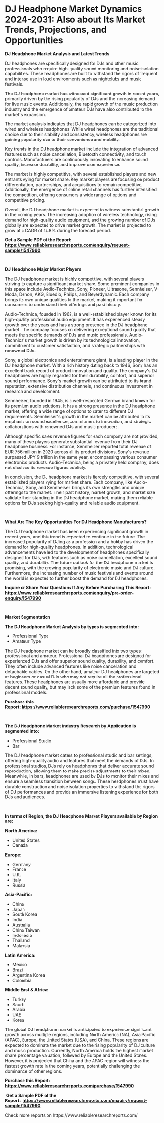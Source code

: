 <p><h1>DJ Headphone Market Dynamics 2024-2031: Also about Its Market Trends, Projections, and Opportunities</h1></p><p><strong>DJ Headphone Market Analysis and Latest Trends</strong></p>
<p><p>DJ headphones are specifically designed for DJs and other music professionals who require high-quality sound monitoring and noise isolation capabilities. These headphones are built to withstand the rigors of frequent and intense use in loud environments such as nightclubs and music festivals.</p><p>The DJ headphone market has witnessed significant growth in recent years, primarily driven by the rising popularity of DJs and the increasing demand for live music events. Additionally, the rapid growth of the music production industry and the emergence of amateur DJs have also contributed to the market's expansion.</p><p>The market analysis indicates that DJ headphones can be categorized into wired and wireless headphones. While wired headphones are the traditional choice due to their stability and consistency, wireless headphones are gaining popularity due to their convenience and mobility.</p><p>Key trends in the DJ headphone market include the integration of advanced features such as noise cancellation, Bluetooth connectivity, and touch controls. Manufacturers are continuously innovating to enhance sound quality, increase durability, and improve user experience.</p><p>The market is highly competitive, with several established players and new entrants vying for market share. Key market players are focusing on product differentiation, partnerships, and acquisitions to remain competitive. Additionally, the emergence of online retail channels has further intensified the competition, offering consumers a wide range of options and competitive pricing.</p><p>Overall, the DJ headphone market is expected to witness substantial growth in the coming years. The increasing adoption of wireless technology, rising demand for high-quality audio equipment, and the growing number of DJs globally are expected to drive market growth. The market is projected to grow at a CAGR of 14.8% during the forecast period.</p></p>
<p><strong>Get a Sample PDF of the Report:&nbsp; <a href="https://www.reliableresearchreports.com/enquiry/request-sample/1547990">https://www.reliableresearchreports.com/enquiry/request-sample/1547990</a></strong></p>
<p>&nbsp;</p>
<p><strong>DJ Headphone Major Market Players</strong></p>
<p><p>The DJ headphone market is highly competitive, with several players striving to capture a significant market share. Some prominent companies in this space include Audio-Technica, Sony, Pioneer, Ultrasone, Sennheiser, V-Moda, Denon, AKG, Bluedio, Philips, and Beyerdynamic. Each company brings its own unique qualities to the market, making it important for consumers to understand their offerings and past history.</p><p>Audio-Technica, founded in 1962, is a well-established player known for its high-quality professional audio equipment. It has experienced steady growth over the years and has a strong presence in the DJ headphone market. The company focuses on delivering exceptional sound quality that meets the specific demands of DJs and music professionals. Audio-Technica's market growth is driven by its technological innovation, commitment to customer satisfaction, and strategic partnerships with renowned DJs.</p><p>Sony, a global electronics and entertainment giant, is a leading player in the DJ headphone market. With a rich history dating back to 1946, Sony has an excellent track record of product innovation and quality. The company's DJ headphones are highly regarded for their durability, comfort, and superior sound performance. Sony's market growth can be attributed to its brand reputation, extensive distribution channels, and continuous investment in research and development.</p><p>Sennheiser, founded in 1945, is a well-respected German brand known for its premium audio solutions. It has a strong presence in the DJ headphone market, offering a wide range of options to cater to different DJ requirements. Sennheiser's growth in the market can be attributed to its emphasis on sound excellence, commitment to innovation, and strategic collaborations with renowned DJs and music producers.</p><p>Although specific sales revenue figures for each company are not provided, many of these players generate substantial revenue from their DJ headphone business. For instance, Sennheiser reported total revenue of EUR 756 million in 2020 across all its product divisions. Sony's revenue surpassed JPY 9 trillion in the same year, encompassing various consumer electronics products. Audio-Technica, being a privately held company, does not disclose its revenue figures publicly.</p><p>In conclusion, the DJ headphone market is fiercely competitive, with several established players vying for market share. Each company, like Audio-Technica, Sony, and Sennheiser, brings its own strengths and unique offerings to the market. Their past history, market growth, and market size validate their standing in the DJ headphone market, making them reliable options for DJs seeking high-quality and reliable audio equipment.</p></p>
<p>&nbsp;</p>
<p><strong>What Are The Key Opportunities For DJ Headphone Manufacturers?</strong></p>
<p><p>The DJ headphone market has been experiencing significant growth in recent years, and this trend is expected to continue in the future. The increased popularity of DJing as a profession and a hobby has driven the demand for high-quality headphones. In addition, technological advancements have led to the development of headphones specifically designed for DJs, with features such as noise cancellation, excellent sound quality, and durability. The future outlook for the DJ headphone market is promising, with the growing popularity of electronic music and DJ culture. Furthermore, the increasing number of music festivals and events around the world is expected to further boost the demand for DJ headphones.</p></p>
<p><strong>Inquire or Share Your Questions If Any Before Purchasing This Report: <a href="https://www.reliableresearchreports.com/enquiry/pre-order-enquiry/1547990">https://www.reliableresearchreports.com/enquiry/pre-order-enquiry/1547990</a></strong></p>
<p>&nbsp;</p>
<p><strong>Market Segmentation</strong></p>
<p><strong>The DJ Headphone Market Analysis by types is segmented into:</strong></p>
<p><ul><li>Professional Type</li><li>Amateur Type</li></ul></p>
<p><p>The DJ headphone market can be broadly classified into two types: professional and amateur. Professional DJ headphones are designed for experienced DJs and offer superior sound quality, durability, and comfort. They often include advanced features like noise cancellation and detachable cables. On the other hand, amateur DJ headphones are targeted at beginners or casual DJs who may not require all the professional features. These headphones are usually more affordable and provide decent sound quality, but may lack some of the premium features found in professional models.</p></p>
<p><strong>Purchase this Report:&nbsp;<a href="https://www.reliableresearchreports.com/purchase/1547990">https://www.reliableresearchreports.com/purchase/1547990</a></strong></p>
<p>&nbsp;</p>
<p><strong>The DJ Headphone Market Industry Research by Application is segmented into:</strong></p>
<p><ul><li>Professional Studio</li><li>Bar</li></ul></p>
<p><p>The DJ headphone market caters to professional studio and bar settings, offering high-quality audio and features that meet the demands of DJs. In professional studios, DJs rely on headphones that deliver accurate sound reproduction, allowing them to make precise adjustments to their mixes. Meanwhile, in bars, headphones are used by DJs to monitor their mixes and ensure a seamless transition between songs. These headphones must have durable construction and noise isolation properties to withstand the rigors of DJ performances and provide an immersive listening experience for both DJs and audiences.</p></p>
<p>&nbsp;</p>
<p><strong>In terms of Region, the DJ Headphone Market Players available by Region are:</strong></p>
<p>
    <p> <strong> North America: </strong>
        <ul>
            <li>United States</li>
            <li>Canada</li>
        </ul>
        </p> 
    <p> <strong> Europe: </strong>
        <ul>
            <li>Germany</li>
            <li>France</li>
            <li>U.K.</li>
            <li>Italy</li>
            <li>Russia</li>
        </ul>
        </p> 
    <p> <strong> Asia-Pacific: </strong>
        <ul>
            <li>China</li>
            <li>Japan</li>
            <li>South Korea</li>
            <li>India</li>
            <li>Australia</li>
            <li>China Taiwan</li>
            <li>Indonesia</li>
            <li>Thailand</li>
            <li>Malaysia</li>
        </ul>
        </p> 
    <p> <strong> Latin America: </strong>
        <ul>
            <li>Mexico</li>
            <li>Brazil</li>
            <li>Argentina Korea</li>
            <li>Colombia</li>
        </ul>
        </p> 
    <p> <strong> Middle East & Africa: </strong>
        <ul>
            <li>Turkey</li>
            <li>Saudi</li>
            <li>Arabia</li>
            <li>UAE</li>
            <li>Korea</li>
        </ul>
    </p>
    </p>
<p><p>The global DJ headphone market is anticipated to experience significant growth across multiple regions, including North America (NA), Asia Pacific (APAC), Europe, the United States (USA), and China. These regions are expected to dominate the market due to the rising popularity of DJ culture and music production. Currently, North America holds the highest market share percentage valuation, followed by Europe and the United States. However, it is projected that China and the APAC region will witness the fastest growth rate in the coming years, potentially challenging the dominance of other regions.</p></p>
<p><strong>Purchase this Report: <a href="https://www.reliableresearchreports.com/purchase/1547990">https://www.reliableresearchreports.com/purchase/1547990</a></strong></p>
<p>&nbsp;<strong>Get a Sample PDF of the Report:&nbsp;&nbsp;<a href="https://www.reliableresearchreports.com/enquiry/request-sample/1547990">https://www.reliableresearchreports.com/enquiry/request-sample/1547990</a></strong></p>
<p><strong></strong></p>
<p>Check more reports on https://www.reliableresearchreports.com/</p>